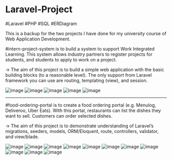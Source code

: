 
# Laravel-Project

#Laravel #PHP #SQL #ERDiagram

This is a backup for the two projects I have done for my university course of Web Application Development.

#intern-project-system is to build a system to support Work Integrated Learning. This system allows industry partners to register projects for students, and students to apply to work on a project.

  -> The aim of this project is to build a simple web application with the basic building blocks (to a reasonable level). The only support from Laravel      framework you can use are routing, templating (view), and session. 


![image](https://user-images.githubusercontent.com/110143894/213169127-1375778c-deff-4b57-a0e5-446947c02a6e.png)
![image](https://user-images.githubusercontent.com/110143894/213168281-90518db7-a313-4586-8d75-85599ac8a82f.png)
![image](https://user-images.githubusercontent.com/110143894/213168499-453d003e-3d0c-41e4-9340-98bffe279726.png)
![image](https://user-images.githubusercontent.com/110143894/213168556-4bcfac8e-80ac-4950-99d1-b58863afaa4c.png)
![image](https://user-images.githubusercontent.com/110143894/213170387-b44dcaf1-7469-4b88-be90-653aa4c6abc0.png)


-------------------------------------------------------------------------------------------------------------------------------------------------------
  
#food-ordering-portal is to create a food ordering portal (e.g. Menulog, Deliveroo, Uber Eats). With this portal, restaurants can list the dishes they want to sell. Customers can order selected dishes.
  
  -> The aim of this project is to demonstrate understanding of Laravel’s migrations, seeders, models, ORM/Eloquent, route, controllers, validator, and          view/blade.

![image](https://user-images.githubusercontent.com/110143894/213171116-e7742d0c-547c-45b7-beda-0c3c272bbaff.png)
![image](https://user-images.githubusercontent.com/110143894/213171225-cc32c495-72be-4b3b-b87e-c95f51bb17fa.png)
![image](https://user-images.githubusercontent.com/110143894/213171262-fb660b1d-8199-49f6-99a5-decc557a108b.png)
![image](https://user-images.githubusercontent.com/110143894/213172567-32e72b9c-856b-45e3-813e-b8032d5cfab0.png)
![image](https://user-images.githubusercontent.com/110143894/213171767-0a05e457-ff09-4c7c-85b5-405c45203e87.png)
![image](https://user-images.githubusercontent.com/110143894/213171806-027681c0-9cd9-4b5e-b144-776378711f98.png)
![image](https://user-images.githubusercontent.com/110143894/213171889-b7e32914-2a4f-49d0-a242-89adb9c358ba.png)
![image](https://user-images.githubusercontent.com/110143894/213171958-adc6b877-06e3-40f9-bb87-107e91a87ffc.png)
![image](https://user-images.githubusercontent.com/110143894/213171889-b7e32914-2a4f-49d0-a242-89adb9c358ba.png)
![image](https://user-images.githubusercontent.com/110143894/213172001-f06c57f1-d938-4e69-b6a1-3c7086baf19a.png)
![image](https://user-images.githubusercontent.com/110143894/213172218-9a3c1de0-7d73-48cd-b1d9-8f87188a4503.png)

